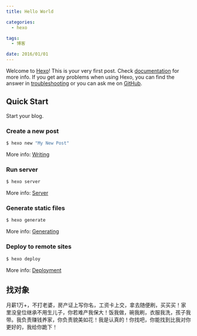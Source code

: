 ```yaml
---
title: Hello World

categories:
  - hexo

tags:
  - 博客

date: 2016/01/01
---
```


Welcome to [Hexo](https://hexo.io/)! This is your very first post. Check [documentation](https://hexo.io/docs/) for more info. If you get any problems when using Hexo, you can find the answer in [troubleshooting](https://hexo.io/docs/troubleshooting.html) or you can ask me on [GitHub](https://github.com/hexojs/hexo/issues).

<!-- more -->

## Quick Start

Start your blog.

### Create a new post

``` bash
$ hexo new "My New Post"
```

More info: [Writing](https://hexo.io/docs/writing.html)

### Run server

``` bash
$ hexo server
```

More info: [Server](https://hexo.io/docs/server.html)

### Generate static files

``` bash
$ hexo generate
```

More info: [Generating](https://hexo.io/docs/generating.html)

### Deploy to remote sites

``` bash
$ hexo deploy
```

More info: [Deployment](https://hexo.io/docs/deployment.html)


## 找对象

月薪1万+，不打老婆，房产证上写你名，工资卡上交，拿去随便刷，买买买！家里没皇位继承不用生儿子，你若难产我保大！饭我做，碗我刷，衣服我洗，孩子我带。我负责赚钱养家，你负责貌美如花！我是认真的！你找吧，你能找到比我对你更好的，我给你跪下！
